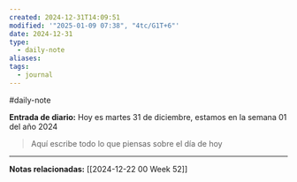 ```yaml
---
created: 2024-12-31T14:09:51
modified: '"2025-01-09 07:38", "4tc/G1T+6"'
date: 2024-12-31
type:
  - daily-note
aliases: 
tags:
  - journal
---
```

#daily-note 

**Entrada de diario:** 
Hoy es martes 31 de diciembre, estamos en la semana 01 del año 2024

> Aquí escribe todo lo que piensas sobre el día de hoy


----
**Notas relacionadas:**
[[2024-12-22 00 Week 52]]
